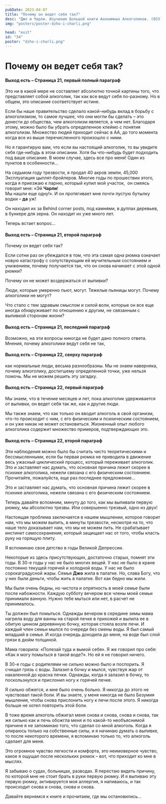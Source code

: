 ```yaml
---
pubDate: 2023-04-07
title: "Почему он ведет себя так?"
desc: "Джо и Чарли. Изучение Большой книги Анонимных Алкоголиков. (033)"
img: "posters/poster-dzho-i-charli.png"

head: "exit"
id: "34"
poster: "dzho-i-charli.png"
---
```


# Почему он ведет себя так?

#### Выход есть – Страница 21, первый полный параграф

Это ни в какой мере не составляет абсолютно точной картины того, что представляет собой алкоголик, так как все ведут себя по-разному. Но в общем, это описание соответствует истине.

Если бы наше правительство сделало какой-нибудь вклад в борьбу с алкоголизмом, то самое лучшее, что они могли бы сделать – это донести до общества, чем алкоголизм является, а чем нет. Благодаря этому, можно было бы убрать определенное клеймо с понятия алкоголизм. Множество людей приходит сейчас в АА, до того момента когда все из выше перечисленного произошло с ними.

Но я гарантирую вам, что если вы настоящий алкоголик, то вы увидите себя где-нибудь в этом описании. Хотя бы что-нибудь будет подходить под ваше описание. В моем случае, здесь все про меня! Один из пунктов в особенности…

На седьмом году трезвости, я продал 40 акров земли, 45,000 Эксплуатация цыплят-бройлеров. Многие годы по прошествии этого, когда я приезжаю к парню, который купил мой участок,  он смеясь  говорит мне: «Эй **Чарли**! <br>
Мы нашли еще одну!». И он протягивает мне почти пустую бутылку водки – **да** уж!

Он находил их за Behind corner posts, под камнями, в дуплах деревьев, в бункере для зерна. Он находит их уже много лет.

Теперь встает вопрос…

#### Выход есть – Страница 21, второй параграф

Почему он ведет себя так?

Если сотни раз он убеждался в том, что эта самая одна рюмка означает новую катастрофу с сопутствующим ей мучительным состоянием и унижением, почему получается так, что он снова начинает с этой одной рюмки?

Почему он не может воздержаться от выпивки?

Люди, которые умеренно пьют, могут. Тяжелые пьяницы могут. Почему алкоголики не могут?

Что стало с тем здравым смыслом и силой воли, которые он все еще иногда обнаруживает по отношению к другим, не связанным с выпивкой сторонам жизни?

#### Выход есть – Страница 21, последний параграф

Возможно, на эти вопросы никогда не будет дано полного ответа. Мнения, почему алкоголики ведут себя не так,

#### Выход есть – Страница 22, сверху параграф

как нормальные люди, весьма разнообразны. Мы не знаем наверняка, почему алкоголику, достигшему определенной точки, уже нельзя помочь. Мы не можем решить эту загадку.

#### Выход есть – Страница 22, первый параграф

Мы знаем, что в течение месяцев и лет, пока алкоголик удерживается от выпивки, он ведет себя так же, как и другие люди.

Мы также знаем, что как только он вводит алкоголь в свой организм, что-то происходит с ним, с его физическим и психическим состоянием, и он уже никак не может остановиться. Жизненный опыт любого алкоголика содержит множество примеров, подтверждающих это.

#### Выход есть – Страница 22, второй параграф

Эти наблюдения можно было бы считать чисто теоретическими и бессмысленными, если бы первая рюмка не приводила в движение весь ужасный циклический процесс, который переживает алкоголик. Это и заставляет нас думать, что основная причина лежит скорее в психике алкоголика, нежели связана с его физическим состоянием.
Прочитайте, пожалуйста, еще раз последнее предложение…

Это и заставляет нас думать, что основная причина лежит скорее в психике алкоголика, нежели связана с его физическим состоянием.

Теперь давайте вспомним, минуту до того, как мы выпивали первую рюмку, мы абсолютно трезвы. Или совершенно трезвый, одно из двух!

Настоящая проблема заключается в нашем мышлении, которое говорит нам, что мы можем выпить, в минуты трезвости, несмотря на то, что наше тело доказывает нам, что мы не можем пить. Не срабатывает инстинкт самосохранения, который защищает нас от того, чтобы класть руку на горящую плиту.

Я вспоминаю свое детство в годы Великой Депрессии.

Некоторые из здесь присутствующих, достаточно старых, помнят эти годы. В 30-е годы у нас не было многих вещей. У нас не было в кране постоянно текущей горячей и холодной воды. У нас не было сорокаградусной жары. Семья **Джо** жила в палатке. Но, слава Богу, что у них были деньги, чтобы жить в палатке. Вот как бедно мы жили.

Мы были очень бедны, но чистота и опрятность в моей семье были после набожности. Каждую субботу вечером все члены моей семьи принимали ванную. Нужно тебе мыться или нет, в расчет не принималось.

Ты должен был помыться. Однажды вечером в середине зимы мама нагрела воду для ванны на старой печке в прихожей и вылила ее в обитую цинком деревянную бочку, которая стояла возле печи. И каждый член семьи мылся по очереди без смены воды. Я был самый младший в семье. И когда очередь доходила до меня, на воде был слой грязи в дюйм толщиной.

Мама говорила: «Полезай туда и вымой себя». Я же говорил про себя: «Как я могу помыться в такой воде?». Но ей я не говорил ничего.

В 30-е годы с родителями не сильно можно было и поспорить. Я счищал грязь с воды. Залазил в бочку и мылся, чувствуя жар от накаленной до красна печки. Однажды, когда я залазил в бочку, то поскользнулся и прислонил ногу к горячей печке.

Я сильно обжегся, и мне было очень больно. Я никогда до этого не чувствовал такой боли. И вы знаете, у меня никогда не было Безумия мышления, чтобы снова прислонить ногу к печи после этого. Я никогда больше не хотел повторить этой боли.

В тоже время алкоголь обжигал меня снова и снова, снова и снова, так же сильно как и печь обожгла меня и по какой-то необъяснимой причине я не запоминаю того, что сделал со мной алкоголь. Когда я опираюсь только на собственные силы, и я начинаю думать о выпивке, то после некоторого времени, я вспоминаю только то, что алкоголь сделает для меня.

Это огромное чувство легкости и комфорта, это неимоверное чувство, какое я ощущал после нескольких рюмок – вот, что приходит ко мне в мыслях.

Я забываю о судах, больницах, разводах. Я перестаю видеть причину, по которой мне не стоит брать в руки первую рюмку. И я выпиваю эту первую рюмку, активируется моя аллергия, я напиваюсь, и так происходит снова и снова, снова и снова.

Давайте вернемся к книге и прочитаем, где мы остановились…
